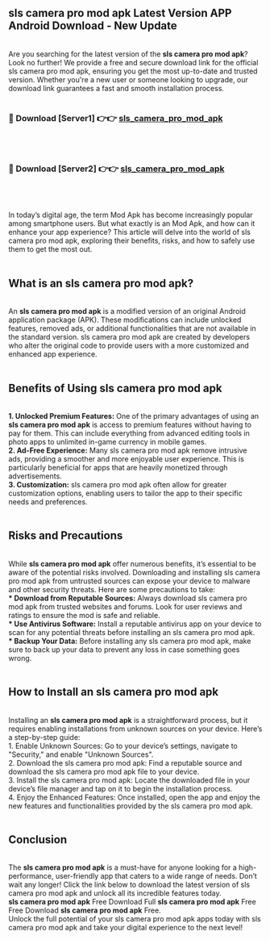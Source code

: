 ## sls camera pro mod apk Latest Version APP Android Download - New Update
<br>
Are you searching for the latest version of the <strong>sls camera pro mod apk</strong>? Look no further! We provide a free and secure download link for the official sls camera pro mod apk, ensuring you get the most up-to-date and trusted version. Whether you're a new user or someone looking to upgrade, our download link guarantees a fast and smooth installation process.
<br>
<br>
<h3>🔴 Download [Server1] 👉👉 <a href="https://modyolo.store/sls+camera+pro+mod+apk">sls_camera_pro_mod_apk</a></h3><br>
<br>
<h3>🔴 Download [Server2] 👉👉 <a href="https://modyolo.store/sls+camera+pro+mod+apk">sls_camera_pro_mod_apk</a></h3><br>
<br>
<br>
In today’s digital age, the term Mod Apk has become increasingly popular among smartphone users. But what exactly is an Mod Apk, and how can it enhance your app experience? This article will delve into the world of sls camera pro mod apk, exploring their benefits, risks, and how to safely use them to get the most out.
<br>
<br>
<h2>What is an sls camera pro mod apk?</h2>
<br>
An <strong>sls camera pro mod apk</strong> is a modified version of an original Android application package (APK). These modifications can include unlocked features, removed ads, or additional functionalities that are not available in the standard version. sls camera pro mod apk are created by developers who alter the original code to provide users with a more customized and enhanced app experience.
<br>
<br>
<h2>Benefits of Using sls camera pro mod apk</h2>
<br>
<strong> 1. Unlocked Premium Features:</strong> One of the primary advantages of using an <strong>sls camera pro mod apk</strong> is access to premium features without having to pay for them. This can include everything from advanced editing tools in photo apps to unlimited in-game currency in mobile games.
<br>
<strong> 2. Ad-Free Experience:</strong> Many sls camera pro mod apk remove intrusive ads, providing a smoother and more enjoyable user experience. This is particularly beneficial for apps that are heavily monetized through advertisements.
<br>
<strong> 3. Customization:</strong> sls camera pro mod apk often allow for greater customization options, enabling users to tailor the app to their specific needs and preferences.
<br>
<br>
<h2>Risks and Precautions</h2>
<br>
While <strong>sls camera pro mod apk</strong> offer numerous benefits, it’s essential to be aware of the potential risks involved. Downloading and installing sls camera pro mod apk from untrusted sources can expose your device to malware and other security threats. Here are some precautions to take:
<br>
<strong> * Download from Reputable Sources:</strong> Always download sls camera pro mod apk from trusted websites and forums. Look for user reviews and ratings to ensure the mod is safe and reliable.
<br>
<strong> * Use Antivirus Software:</strong> Install a reputable antivirus app on your device to scan for any potential threats before installing an sls camera pro mod apk.
<br>
<strong> * Backup Your Data:</strong> Before installing any sls camera pro mod apk, make sure to back up your data to prevent any loss in case something goes wrong.
<br>
<br>
<h2>How to Install an sls camera pro mod apk</h2>
<br>
Installing an <strong>sls camera pro mod apk</strong> is a straightforward process, but it requires enabling installations from unknown sources on your device. Here’s a step-by-step guide:
<br>
 1. Enable Unknown Sources: Go to your device’s settings, navigate to "Security," and enable "Unknown Sources".
<br>
 2. Download the sls camera pro mod apk: Find a reputable source and download the sls camera pro mod apk file to your device.
<br>
 3. Install the sls camera pro mod apk: Locate the downloaded file in your device’s file manager and tap on it to begin the installation process.
<br>
 4. Enjoy the Enhanced Features: Once installed, open the app and enjoy the new features and functionalities provided by the sls camera pro mod apk.
<br>
<br>
<h2><strong>Conclusion</strong></h2>
<br>
The <strong>sls camera pro mod apk</strong> is a must-have for anyone looking for a high-performance, user-friendly app that caters to a wide range of needs. Don’t wait any longer! Click the link below to download the latest version of sls camera pro mod apk and unlock all its incredible features today.
<br>
<strong>sls camera pro mod apk</strong> Free Download Full <strong>sls camera pro mod apk</strong> Free Free Download <strong>sls camera pro mod apk</strong> Free.
<br>
Unlock the full potential of your sls camera pro mod apk apps today with sls camera pro mod apk and take your digital experience to the next level!